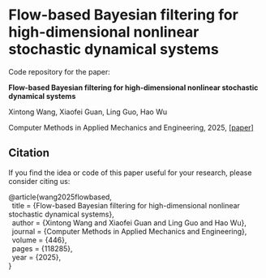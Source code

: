 # Flow-based Bayesian filtering for high-dimensional nonlinear stochastic dynamical systems

Code repository for the paper:

**Flow-based Bayesian filtering for high-dimensional nonlinear stochastic dynamical systems**

Xintong Wang, Xiaofei Guan, Ling Guo, Hao Wu

Computer Methods in Applied Mechanics and Engineering, 2025, [[paper]](https://www.sciencedirect.com/science/article/pii/S0045782525005572)

## Citation
If you find the idea or code of this paper useful for your research, please consider citing us:

@article{wang2025flowbased,  
&ensp;title = {Flow-based Bayesian filtering for high-dimensional nonlinear stochastic dynamical systems},  
&ensp;author = {Xintong Wang and Xiaofei Guan and Ling Guo and Hao Wu},  
&ensp;journal = {Computer Methods in Applied Mechanics and Engineering},  
&ensp;volume = {446},  
&ensp;pages = {118285},  
&ensp;year = {2025},  
}
